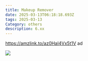 ```yaml
---
title: Makeup Remover
date: 2025-03-13T06:18:18.693Z
tags: 2025-03-13
Category: others
description: 6.xx
---
```

https://amzlink.to/az0HaI4Vx5t1V  ad  <!--StartFragment-->

![](https://m.media-amazon.com/images/I/71hsIgBqa6L._SL1500_.jpg)

<!--EndFragment-->